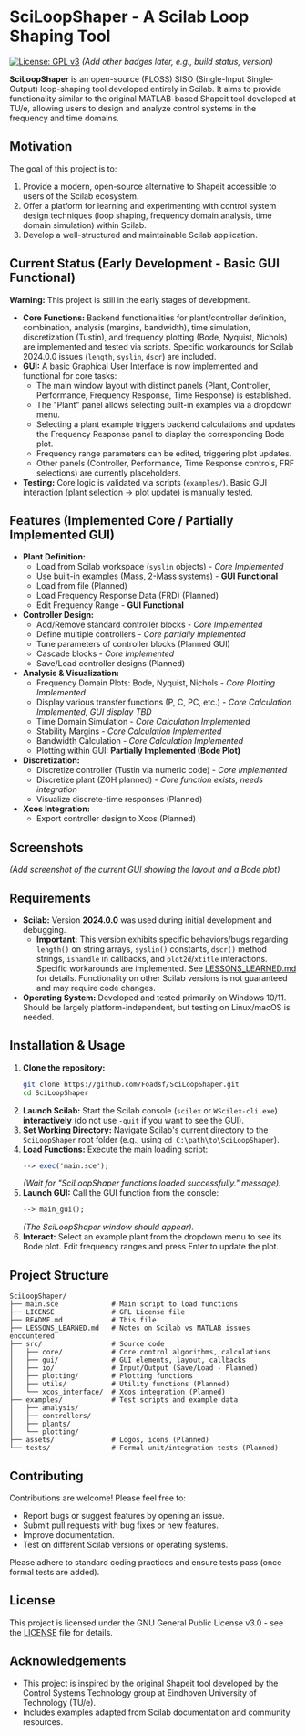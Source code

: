 # SciLoopShaper - A Scilab Loop Shaping Tool

[![License: GPL v3](https://img.shields.io/badge/License-GPLv3-blue.svg)](https://www.gnu.org/licenses/gpl-3.0)
_(Add other badges later, e.g., build status, version)_

**SciLoopShaper** is an open-source (FLOSS) SISO (Single-Input Single-Output) loop-shaping tool developed entirely in Scilab. It aims to provide functionality similar to the original MATLAB-based Shapeit tool developed at TU/e, allowing users to design and analyze control systems in the frequency and time domains.

## Motivation

The goal of this project is to:

1.  Provide a modern, open-source alternative to Shapeit accessible to users of the Scilab ecosystem.
2.  Offer a platform for learning and experimenting with control system design techniques (loop shaping, frequency domain analysis, time domain simulation) within Scilab.
3.  Develop a well-structured and maintainable Scilab application.

## Current Status (Early Development - Basic GUI Functional)

**Warning:** This project is still in the early stages of development.

*   **Core Functions:** Backend functionalities for plant/controller definition, combination, analysis (margins, bandwidth), time simulation, discretization (Tustin), and frequency plotting (Bode, Nyquist, Nichols) are implemented and tested via scripts. Specific workarounds for Scilab 2024.0.0 issues (`length`, `syslin`, `dscr`) are included.
*   **GUI:** A basic Graphical User Interface is now implemented and functional for core tasks:
    *   The main window layout with distinct panels (Plant, Controller, Performance, Frequency Response, Time Response) is established.
    *   The "Plant" panel allows selecting built-in examples via a dropdown menu.
    *   Selecting a plant example triggers backend calculations and updates the Frequency Response panel to display the corresponding Bode plot.
    *   Frequency range parameters can be edited, triggering plot updates.
    *   Other panels (Controller, Performance, Time Response controls, FRF selections) are currently placeholders.
*   **Testing:** Core logic is validated via scripts (`examples/`). Basic GUI interaction (plant selection -> plot update) is manually tested.

## Features (Implemented Core / Partially Implemented GUI)

*   **Plant Definition:**
    *   Load from Scilab workspace (`syslin` objects) - *Core Implemented*
    *   Use built-in examples (Mass, 2-Mass systems) - **GUI Functional**
    *   Load from file (Planned)
    *   Load Frequency Response Data (FRD) (Planned)
    *   Edit Frequency Range - **GUI Functional**
*   **Controller Design:**
    *   Add/Remove standard controller blocks - *Core Implemented*
    *   Define multiple controllers - *Core partially implemented*
    *   Tune parameters of controller blocks (Planned GUI)
    *   Cascade blocks - *Core Implemented*
    *   Save/Load controller designs (Planned)
*   **Analysis & Visualization:**
    *   Frequency Domain Plots: Bode, Nyquist, Nichols - *Core Plotting Implemented*
    *   Display various transfer functions (P, C, PC, etc.) - *Core Calculation Implemented, GUI display TBD*
    *   Time Domain Simulation - *Core Calculation Implemented*
    *   Stability Margins - *Core Calculation Implemented*
    *   Bandwidth Calculation - *Core Calculation Implemented*
    *   Plotting within GUI: **Partially Implemented (Bode Plot)**
*   **Discretization:**
    *   Discretize controller (Tustin via numeric code) - *Core Implemented*
    *   Discretize plant (ZOH planned) - *Core function exists, needs integration*
    *   Visualize discrete-time responses (Planned)
*   **Xcos Integration:**
    *   Export controller design to Xcos (Planned)

## Screenshots

_(Add screenshot of the current GUI showing the layout and a Bode plot)_

## Requirements

*   **Scilab:** Version **2024.0.0** was used during initial development and debugging.
    *   **Important:** This version exhibits specific behaviors/bugs regarding `length()` on string arrays, `syslin()` constants, `dscr()` method strings, `ishandle` in callbacks, and `plot2d`/`xtitle` interactions. Specific workarounds are implemented. See [LESSONS_LEARNED.md](LESSONS_LEARNED.md) for details. Functionality on other Scilab versions is not guaranteed and may require code changes.
*   **Operating System:** Developed and tested primarily on Windows 10/11. Should be largely platform-independent, but testing on Linux/macOS is needed.

## Installation & Usage

1.  **Clone the repository:**
    ```bash
    git clone https://github.com/Foadsf/SciLoopShaper.git
    cd SciLoopShaper
    ```
2.  **Launch Scilab:** Start the Scilab console (`scilex` or `WScilex-cli.exe`) **interactively** (do not use `-quit` if you want to see the GUI).
3.  **Set Working Directory:** Navigate Scilab's current directory to the `SciLoopShaper` root folder (e.g., using `cd C:\path\to\SciLoopShaper`).
4.  **Load Functions:** Execute the main loading script:
    ```scilab
    --> exec('main.sce');
    ```
    *(Wait for "SciLoopShaper functions loaded successfully." message).*
5.  **Launch GUI:** Call the GUI function from the console:
    ```scilab
    --> main_gui();
    ```
    *(The SciLoopShaper window should appear).*
6.  **Interact:** Select an example plant from the dropdown menu to see its Bode plot. Edit frequency ranges and press Enter to update the plot.

## Project Structure

```
SciLoopShaper/
├── main.sce             # Main script to load functions
├── LICENSE              # GPL License file
├── README.md            # This file
├── LESSONS_LEARNED.md   # Notes on Scilab vs MATLAB issues encountered
├── src/                 # Source code
│   ├── core/            # Core control algorithms, calculations
│   ├── gui/             # GUI elements, layout, callbacks
│   ├── io/              # Input/Output (Save/Load - Planned)
│   ├── plotting/        # Plotting functions
│   ├── utils/           # Utility functions (Planned)
│   └── xcos_interface/  # Xcos integration (Planned)
├── examples/            # Test scripts and example data
│   ├── analysis/
│   ├── controllers/
│   ├── plants/
│   └── plotting/
├── assets/              # Logos, icons (Planned)
└── tests/               # Formal unit/integration tests (Planned)

```

## Contributing

Contributions are welcome! Please feel free to:

*   Report bugs or suggest features by opening an issue.
*   Submit pull requests with bug fixes or new features.
*   Improve documentation.
*   Test on different Scilab versions or operating systems.

Please adhere to standard coding practices and ensure tests pass (once formal tests are added).

## License

This project is licensed under the GNU General Public License v3.0 - see the [LICENSE](LICENSE) file for details.

## Acknowledgements

*   This project is inspired by the original Shapeit tool developed by the Control Systems Technology group at Eindhoven University of Technology (TU/e).
*   Includes examples adapted from Scilab documentation and community resources.
